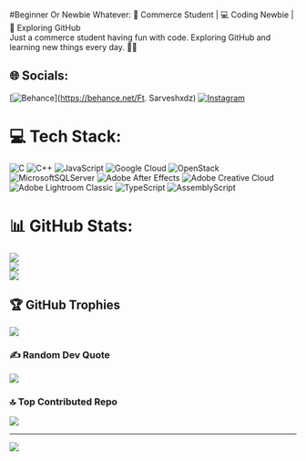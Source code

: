 #Beginner Or Newbie Whatever:
💼 Commerce Student | 💻 Coding Newbie | 🚀 Exploring GitHub<br>Just a commerce student having fun with code. Exploring GitHub and learning new things every day. 🚀✨


## 🌐 Socials:
[![Behance](https://img.shields.io/badge/Behance-1769ff?logo=behance&logoColor=white)](https://behance.net/Ft. Sarveshxdz) [![Instagram](https://img.shields.io/badge/Instagram-%23E4405F.svg?logo=Instagram&logoColor=white)](https://instagram.com/Sarvesh.xdz) 

# 💻 Tech Stack:
![C](https://img.shields.io/badge/c-%2300599C.svg?style=plastic&logo=c&logoColor=white) ![C++](https://img.shields.io/badge/c++-%2300599C.svg?style=plastic&logo=c%2B%2B&logoColor=white) ![JavaScript](https://img.shields.io/badge/javascript-%23323330.svg?style=plastic&logo=javascript&logoColor=%23F7DF1E) ![Google Cloud](https://img.shields.io/badge/GoogleCloud-%234285F4.svg?style=plastic&logo=google-cloud&logoColor=white) ![OpenStack](https://img.shields.io/badge/Openstack-%23f01742.svg?style=plastic&logo=openstack&logoColor=white) ![MicrosoftSQLServer](https://img.shields.io/badge/Microsoft%20SQL%20Server-CC2927?style=plastic&logo=microsoft%20sql%20server&logoColor=white) ![Adobe After Effects](https://img.shields.io/badge/Adobe%20After%20Effects-9999FF.svg?style=plastic&logo=Adobe%20After%20Effects&logoColor=white) ![Adobe Creative Cloud](https://img.shields.io/badge/Adobe%20Creative%20Cloud-DA1F26.svg?style=plastic&logo=Adobe%20Creative%20Cloud&logoColor=white) ![Adobe Lightroom Classic](https://img.shields.io/badge/Adobe%20Lightroom%20Classic-31A8FF.svg?style=plastic&logo=Adobe%20Lightroom%20Classic&logoColor=white) ![TypeScript](https://img.shields.io/badge/typescript-%23007ACC.svg?style=plastic&logo=typescript&logoColor=white) ![AssemblyScript](https://img.shields.io/badge/assembly%20script-%23000000.svg?style=plastic&logo=assemblyscript&logoColor=white)
# 📊 GitHub Stats:
![](https://github-readme-stats.vercel.app/api?username=Sarveshxdz&theme=dark&hide_border=false&include_all_commits=false&count_private=false)<br/>
![](https://github-readme-streak-stats.herokuapp.com/?user=Sarveshxdz&theme=dark&hide_border=false)<br/>
![](https://github-readme-stats.vercel.app/api/top-langs/?username=Sarveshxdz&theme=dark&hide_border=false&include_all_commits=false&count_private=false&layout=compact)

## 🏆 GitHub Trophies
![](https://github-profile-trophy.vercel.app/?username=Sarveshxdz&theme=radical&no-frame=false&no-bg=false&margin-w=4)

### ✍️ Random Dev Quote
![](https://quotes-github-readme.vercel.app/api?type=horizontal&theme=dark)

### 🔝 Top Contributed Repo
![](https://github-contributor-stats.vercel.app/api?username=Sarveshxdz&limit=5&theme=dark&combine_all_yearly_contributions=true)

---
[![](https://visitcount.itsvg.in/api?id=Sarveshxdz&icon=4&color=0)](https://visitcount.itsvg.in)

<!-- Proudly created with GPRM ( https://gprm.itsvg.in ) -->